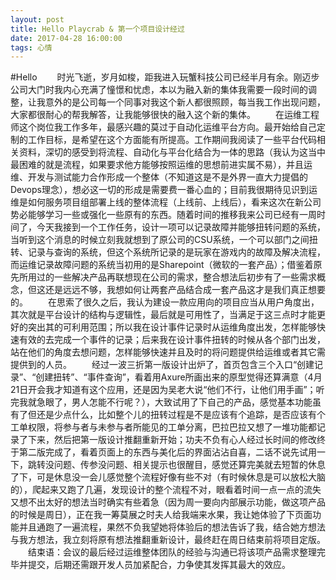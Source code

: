 ```yaml
---
layout: post
title: Hello Playcrab & 第一个项目设计经过
date: 2017-04-28 16:00:00
tags: 心情
---
```

#Hello
&emsp;&emsp;时光飞逝，岁月如梭，距我进入玩蟹科技公司已经半月有余。刚迈步公司大门时我内心充满了憧憬和忧虑，本以为融入新的集体我需要一段时间的调整，让我意外的是公司每一个同事对我这个新人都很照顾，每当我工作出现问题，大家都很耐心的帮我解答，让我能够很快的融入这个新的集体。
&emsp;&emsp;在运维工程师这个岗位我工作多年，最感兴趣的莫过于自动化运维平台方向。最开始给自己定制的工作目标，是希望在这个方面能有所提高。工作期间我阅读了一些平台代码相关资料，深切的感受到将流程、自动化与平台化结合为一体的思路（我认为这当中最困难的就是流程，如果要求他方能够按照运维的思想前进实属不易），并且运维、开发与测试能力合作形成一个整体（不知道这是不是外界一直大力提倡的Devops理念），想必这一切的形成是需要费一番心血的；目前我很期待见识到运维是如何服务项目组部署上线的整体流程（上线前、上线后），看来这次在新公司势必能够学习一些或强化一些原有的东西。随着时间的推移我来公司已经有一周时间了，今天我接到一个工作任务，设计一项可以记录故障并能够扭转问题的系统，当听到这个消息的时候立刻我就想到了原公司的CSU系统，一个可以部门之间扭转、记录与查询的系统，但这个系统所记录的是玩家在游戏内的故障及解决流程，而运维记录故障问题的系统当初用的是Sharepoint（微软的一套产品）；借鉴着原先所用过的一些解决产品再联想现在公司的需求，整合想法后初步有了一些需求概念，但这还是远远不够，我想如何让两套产品结合成一套产品这才是我们真正想要的。
&emsp;&emsp;在思索了很久之后，我认为建设一款应用向的项目应当从用户角度出，其次就是平台设计的结构与逻辑性，最后就是可用性了，当满足于这三点时才能更好的突出其的可利用范围；所以我在设计事件记录时从运维角度出发，怎样能够快速有效的去完成一个事件的记录；后来我在设计事件扭转的时候从各个部门出发，站在他们的角度去想问题，怎样能够快速并且及时的将问题提供给运维或者其它需提供到的人员。
&emsp;&emsp;经过一波三折第一版设计出炉了，首页包含三个入口“创建记录”、“创建扭转”、“事件查询”，看着用Axure所画出来的原型觉得还算满意（4月21日开会我才知道有这个应用，还是因为吴老大说“他们不行，让他们用手画”；听完我就急眼了，男人怎能不行呢？），大致试用了下自己的产品，感觉基本功能虽有了但还是少点什么，比如整个儿的扭转过程是不是应该有个追踪，是否应该有个工单权限，将参与者与未参与者所能见的工单分离，巴拉巴拉又想了一堆功能都记录了下来，然后把第一版设计推翻重新开始；功夫不负有心人经过长时间的修改终于第二版完成了，看着页面上的东西与美化后的界面沾沾自喜，二话不说先试用一下，跳转没问题、传参没问题、相关提示也很醒目，感觉还算完美就去短暂的休息了下，可是休息没一会儿感觉整个流程好像有些不对（有时候休息是可以放松大脑的），爬起来又跑了几遍，发现设计的整个流程不对，眼看着时间一点一点的流失又想不出太好的想法当时确实有些着急（因为周一要向内部展示功能，做这项产品的时候是周日），正在我一筹莫展之时夫人给我端来水果，我让她体验了下页面功能并且通跑了一遍流程，果然不负我望她将体验后的想法告诉了我，结合她方想法与我方想法，我立刻将原有想法推翻重新设计，最终赶在周日结束前将项目定版。
&emsp;&emsp;结束语：会议的最后经过运维整体团队的经验与沟通已将该项产品需求整理完毕并提交，后期还需跟开发人员加紧配合，力争使其发挥其最大的效应。